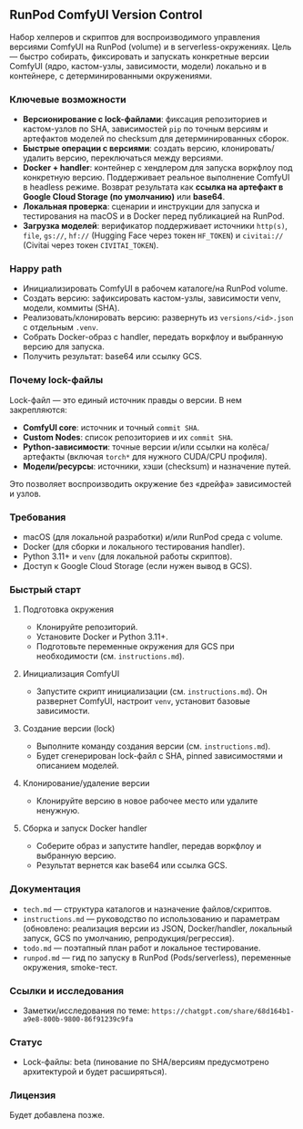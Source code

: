 ## RunPod ComfyUI Version Control

Набор хелперов и скриптов для воспроизводимого управления версиями ComfyUI на RunPod (volume) и в serverless-окружениях. Цель — быстро собирать, фиксировать и запускать конкретные версии ComfyUI (ядро, кастом-узлы, зависимости, модели) локально и в контейнере, с детерминированными окружениями.

### Ключевые возможности

-   **Версионирование с lock-файлами**: фиксация репозиториев и кастом-узлов по SHA, зависимостей `pip` по точным версиям и артефактов моделей по checksum для детерминированных сборок.
-   **Быстрые операции с версиями**: создать версию, клонировать/удалить версию, переключаться между версиями.
-   **Docker + handler**: контейнер с хендлером для запуска воркфлоу под конкретную версию. Поддерживает реальное выполнение ComfyUI в headless режиме. Возврат результата как **ссылка на артефакт в Google Cloud Storage (по умолчанию)** или **base64**.
-   **Локальная проверка**: сценарии и инструкции для запуска и тестирования на macOS и в Docker перед публикацией на RunPod.
-   **Загрузка моделей**: верификатор поддерживает источники `http(s)`, `file`, `gs://`, `hf://` (Hugging Face через токен `HF_TOKEN`) и `civitai://` (Civitai через токен `CIVITAI_TOKEN`).

### Happy path

-   Инициализировать ComfyUI в рабочем каталоге/на RunPod volume.
-   Создать версию: зафиксировать кастом-узлы, зависимости venv, модели, коммиты (SHA).
-   Реализовать/клонировать версию: развернуть из `versions/<id>.json` с отдельным `.venv`.
-   Собрать Docker-образ с handler, передать воркфлоу и выбранную версию для запуска.
-   Получить результат: base64 или ссылку GCS.

### Почему lock-файлы

Lock-файл — это единый источник правды о версии. В нем закрепляются:

-   **ComfyUI core**: источник и точный `commit SHA`.
-   **Custom Nodes**: список репозиториев и их `commit SHA`.
-   **Python-зависимости**: точные версии и/или ссылки на колёса/артефакты (включая `torch*` для нужного CUDA/CPU профиля).
-   **Модели/ресурсы**: источники, хэши (checksum) и назначение путей.

Это позволяет воспроизводить окружение без «дрейфа» зависимостей и узлов.

### Требования

-   macOS (для локальной разработки) и/или RunPod среда с volume.
-   Docker (для сборки и локального тестирования handler).
-   Python 3.11+ и `venv` (для локальной работы скриптов).
-   Доступ к Google Cloud Storage (если нужен вывод в GCS).

### Быстрый старт

1. Подготовка окружения

    - Клонируйте репозиторий.
    - Установите Docker и Python 3.11+.
    - Подготовьте переменные окружения для GCS при необходимости (см. `instructions.md`).

2. Инициализация ComfyUI

    - Запустите скрипт инициализации (см. `instructions.md`). Он развернет ComfyUI, настроит `venv`, установит базовые зависимости.

3. Создание версии (lock)

    - Выполните команду создания версии (см. `instructions.md`).
    - Будет сгенерирован lock-файл с SHA, pinned зависимостями и описанием моделей.

4. Клонирование/удаление версии

    - Клонируйте версию в новое рабочее место или удалите ненужную.

5. Сборка и запуск Docker handler
    - Соберите образ и запустите handler, передав воркфлоу и выбранную версию.
    - Результат вернется как base64 или ссылка GCS.

### Документация

-   `tech.md` — структура каталогов и назначение файлов/скриптов.
-   `instructions.md` — руководство по использованию и параметрам (обновлено: реализация версии из JSON, Docker/handler, локальный запуск, GCS по умолчанию, репродукция/регрессия).
-   `todo.md` — поэтапный план работ и локальное тестирование.
-   `runpod.md` — гид по запуску в RunPod (Pods/serverless), переменные окружения, smoke-тест.

### Ссылки и исследования

-   Заметки/исследования по теме: `https://chatgpt.com/share/68d164b1-a9e8-800b-9800-86f91239c9fa`

### Статус

-   Lock-файлы: beta (пинование по SHA/версиям предусмотрено архитектурой и будет расширяться).

### Лицензия

Будет добавлена позже.
